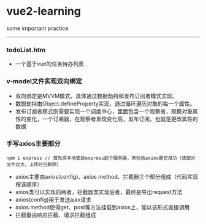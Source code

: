 # vue2-learning
some important practice
***
### todoList.htm
- 一个基于vue的任务待办列表
### v-model文件实现双向绑定
- 双向绑定是MVVM模式，具体通过数据劫持和发布订阅者模式实现。
- 数据劫持由Object.defineProperty实现，通过循环遍历对象的每一个属性。
- 发布订阅者模式则需要实现一个调度中心，里面包含一个观察者，观察对象属性的变化，一个订阅器，在观察者发现变化后，发布订阅，也就是更改属性的数据
### 手写axios主要部分
```
npm i express // 首先得本地安装express起个服务器，来检验axios是否成功（该部分文件过大，上传时已删除）
```
- axios主要由axios(config)、axios.method、拦截器三个部分组成（代码实现按该顺序）
- axios类可以实现前两者，拦截器类实现后者，最终是导出request方法
- axios(config)用于发送ajax请求
- axios.method使得get、post等方法挂载到axios上，能以该形式直接调用
- 拦截器由响应拦截、请求拦截组成
